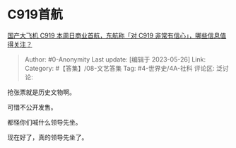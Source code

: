 # C919首航
[国产大飞机 C919 本周日商业首航，东航称「对 C919 非常有信心」，哪些信息值得关注？](https://www.zhihu.com/question/603136304/answer/3045595057)

> Author: #0-Anonymity
> Last update: [编辑于 2023-05-26]
> Link:
> Category: #【答集】/08-文艺答集 
> Tag: #4-世界史/4A-社科
> 评论区:
> 泛讨论:

抢张票就是历史文物啊。

可惜不公开发售。

都怪你们喊什么领导先坐。

现在好了，真的领导先坐了。
